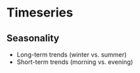 # Timeseries

## Seasonality
- Long-term trends (winter vs. summer)
- Short-term trends (morning vs. evening)

